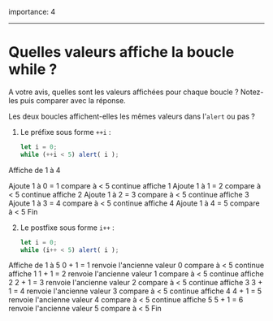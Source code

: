 importance: 4

---

# Quelles valeurs affiche la boucle while ?

A votre avis, quelles sont les valeurs affichées pour chaque boucle ?  Notez-les puis comparer avec la réponse.

Les deux boucles affichent-elles les mêmes valeurs dans l'`alert` ou pas ?

1. Le préfixe sous forme `++i` :

    ```js
    let i = 0;
    while (++i < 5) alert( i ); 
    ```
Affiche de 1 à 4

Ajoute 1 à 0 = 1 compare à < 5 continue affiche 1
Ajoute 1 à 1 = 2 compare à < 5 continue affiche 2
Ajoute 1 à 2 = 3 compare à < 5 continue affiche 3
Ajoute 1 à 3 = 4 compare à < 5 continue affiche 4
Ajoute 1 à 4 = 5 compare à < 5 Fin 

2. Le postfixe sous forme `i++` :

    ```js
    let i = 0;
    while (i++ < 5) alert( i );
    ```
Affiche de 1 à 5
0 + 1 = 1 renvoie l'ancienne valeur 0 compare à < 5 continue affiche 1 
1 + 1 = 2 renvoie l'ancienne valeur 1 compare à < 5 continue affiche 2
2 + 1 = 3 renvoie l'ancienne valeur 2 compare à < 5 continue affiche 3
3 + 1 = 4 renvoie l'ancienne valeur 3 compare à < 5 continue affiche 4
4 + 1 = 5 renvoie l'ancienne valeur 4 compare à < 5 continue affiche 5
5 + 1 = 6 renvoie l'ancienne valeur 5 compare à < 5 Fin